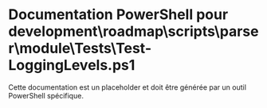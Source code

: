 # Documentation PowerShell pour development\roadmap\scripts\parser\module\Tests\Test-LoggingLevels.ps1

Cette documentation est un placeholder et doit être générée par un outil PowerShell spécifique.
